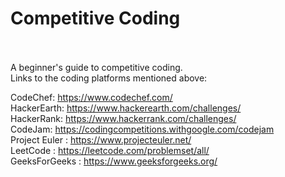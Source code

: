 <h1>Competitive Coding</h1>
<br><br>
A beginner's guide to competitive coding.
<br>
Links to the coding platforms mentioned above:

CodeChef: https://www.codechef.com/
<br>
HackerEarth: https://www.hackerearth.com/challenges/
<br>
HackerRank: https://www.hackerrank.com/challenges/
<br>
CodeJam: https://codingcompetitions.withgoogle.com/codejam
<br>
Project Euler : https://www.projecteuler.net/
<br>
LeetCode : https://leetcode.com/problemset/all/
<br>
GeeksForGeeks : https://www.geeksforgeeks.org/